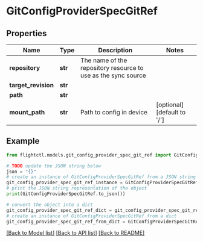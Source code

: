 # GitConfigProviderSpecGitRef


## Properties

Name | Type | Description | Notes
------------ | ------------- | ------------- | -------------
**repository** | **str** | The name of the repository resource to use as the sync source  | 
**target_revision** | **str** |  | 
**path** | **str** |  | 
**mount_path** | **str** | Path to config in device | [optional] [default to '/']

## Example

```python
from flightctl.models.git_config_provider_spec_git_ref import GitConfigProviderSpecGitRef

# TODO update the JSON string below
json = "{}"
# create an instance of GitConfigProviderSpecGitRef from a JSON string
git_config_provider_spec_git_ref_instance = GitConfigProviderSpecGitRef.from_json(json)
# print the JSON string representation of the object
print(GitConfigProviderSpecGitRef.to_json())

# convert the object into a dict
git_config_provider_spec_git_ref_dict = git_config_provider_spec_git_ref_instance.to_dict()
# create an instance of GitConfigProviderSpecGitRef from a dict
git_config_provider_spec_git_ref_from_dict = GitConfigProviderSpecGitRef.from_dict(git_config_provider_spec_git_ref_dict)
```
[[Back to Model list]](../README.md#documentation-for-models) [[Back to API list]](../README.md#documentation-for-api-endpoints) [[Back to README]](../README.md)


